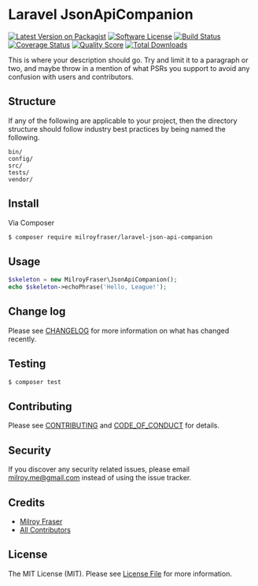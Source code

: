 # Laravel JsonApiCompanion

[![Latest Version on Packagist][ico-version]][link-packagist]
[![Software License][ico-license]](LICENSE.md)
[![Build Status][ico-travis]][link-travis]
[![Coverage Status][ico-scrutinizer]][link-scrutinizer]
[![Quality Score][ico-code-quality]][link-code-quality]
[![Total Downloads][ico-downloads]][link-downloads]

This is where your description should go. Try and limit it to a paragraph or two, and maybe throw in a mention of what
PSRs you support to avoid any confusion with users and contributors.

## Structure

If any of the following are applicable to your project, then the directory structure should follow industry best practices by being named the following.

```
bin/        
config/
src/
tests/
vendor/
```


## Install

Via Composer

``` bash
$ composer require milroyfraser/laravel-json-api-companion
```

## Usage

``` php
$skeleton = new MilroyFraser\JsonApiCompanion();
echo $skeleton->echoPhrase('Hello, League!');
```

## Change log

Please see [CHANGELOG](CHANGELOG.md) for more information on what has changed recently.

## Testing

``` bash
$ composer test
```

## Contributing

Please see [CONTRIBUTING](CONTRIBUTING.md) and [CODE_OF_CONDUCT](CODE_OF_CONDUCT.md) for details.

## Security

If you discover any security related issues, please email milroy.me@gmail.com instead of using the issue tracker.

## Credits

- [Milroy Fraser][link-author]
- [All Contributors][link-contributors]

## License

The MIT License (MIT). Please see [License File](LICENSE.md) for more information.

[ico-version]: https://img.shields.io/packagist/v/milroyfraser/laravel-json-api-companion.svg?style=flat-square
[ico-license]: https://img.shields.io/badge/license-MIT-brightgreen.svg?style=flat-square
[ico-travis]: https://img.shields.io/travis/milroyfraser/laravel-json-api-companion/master.svg?style=flat-square
[ico-scrutinizer]: https://img.shields.io/scrutinizer/coverage/g/milroyfraser/laravel-json-api-companion.svg?style=flat-square
[ico-code-quality]: https://img.shields.io/scrutinizer/g/milroyfraser/laravel-json-api-companion.svg?style=flat-square
[ico-downloads]: https://img.shields.io/packagist/dt/milroyfraser/laravel-json-api-companion.svg?style=flat-square

[link-packagist]: https://packagist.org/packages/milroyfraser/laravel-json-api-companion
[link-travis]: https://travis-ci.org/milroyfraser/laravel-json-api-companion
[link-scrutinizer]: https://scrutinizer-ci.com/g/milroyfraser/laravel-json-api-companion/code-structure
[link-code-quality]: https://scrutinizer-ci.com/g/milroyfraser/laravel-json-api-companion
[link-downloads]: https://packagist.org/packages/milroyfraser/laravel-json-api-companion
[link-author]: https://github.com/milroyfraser
[link-contributors]: ../../contributors
